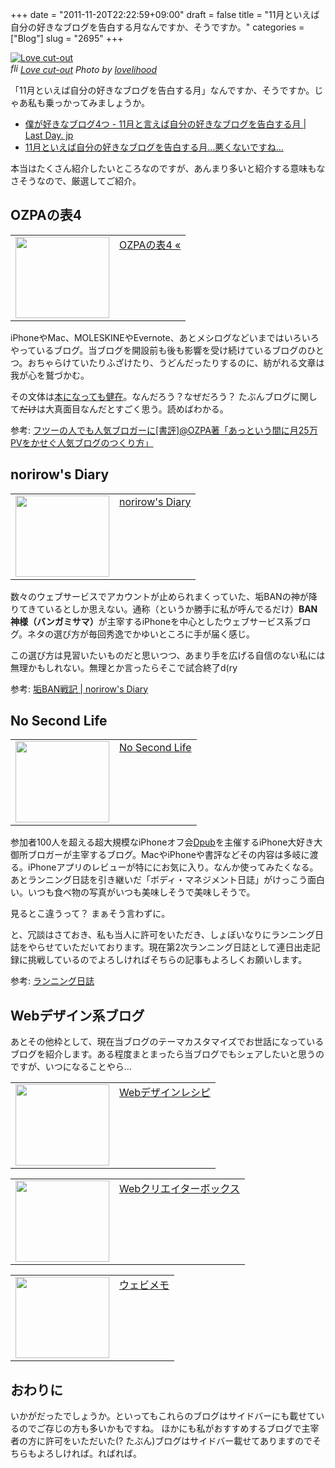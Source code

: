 +++
date = "2011-11-20T22:22:59+09:00"
draft = false
title = "11月といえば自分の好きなブログを告白する月なんですか、そうですか。"
categories = ["Blog"]
slug = "2695"
+++

<p><a rel="nofollow" target="_blank" href="http://www.flickr.com/photos/lovelihood/4339135678/" title="Love cut-out by lovelihood, on Flickr"><img class="flickr_photo" src="http://farm5.staticflickr.com/4051/4339135678_b4c93ced35.jpg" alt="Love cut-out"/></a><br /><cite class="flickr_photographer"><img src="http://farm4.static.flickr.com/3329/favicons/72157601614001242_7730.png" width="16" height="16" alt="flickr.com" class="favicon"><a rel="nofollow" target="_blank" href="http://www.flickr.com/photos/lovelihood/4339135678/">Love cut-out</a> Photo by <a rel="nofollow" target="_blank" href="http://www.flickr.com/photos/lovelihood/">lovelihood</a></cite></p>

「11月といえば自分の好きなブログを告白する月」なんですか、そうですか。じゃあ私も乗っかってみましょうか。

<ul>
<li>
<a href="http://www.lastday.jp/2011/11/17/4blogs-i-really-like" target="_blank">僕が好きなブログ4つ - 11月と言えば自分の好きなブログを告白する月 | Last Day. jp</a><a href="http://b.hatena.ne.jp/entry/http://www.lastday.jp/2011/11/17/4blogs-i-really-like" target="_blank"><img src="http://b.hatena.ne.jp/entry/image/http://www.lastday.jp/2011/11/17/4blogs-i-really-like" alt="" /></a>
</li>
<li>
<a href="http://punksteady.com/2011/11/17/love-blog/" target="_blank">11月といえば自分の好きなブログを告白する月…悪くないですね…</a><a href="http://b.hatena.ne.jp/entry/http://punksteady.com/2011/11/17/love-blog/" target="_blank"><img src="http://b.hatena.ne.jp/entry/image/http://punksteady.com/2011/11/17/love-blog/" alt="" /></a>
</li>
</ul>
本当はたくさん紹介したいところなのですが、あんまり多いと紹介する意味もなさそうなので、厳選してご紹介。<!--more--><h2>OZPAの表4</h2>
<table border="0"><td valign="top" width="150"><a href="http://ozpa-h4.com/" target="_blank"><img src="http://capture.heartrails.com/150x130/shadow?http://ozpa-h4.com/" alt="" width="150" height="130" /></a></td><td valign="top"><a  href="http://ozpa-h4.com/" target="_blank">OZPAの表4 «</a><a href="http://b.hatena.ne.jp/entry/http://ozpa-h4.com/" target="_blank"><img src="http://b.hatena.ne.jp/entry/image/http://ozpa-h4.com/" alt="" /></a></td></table>
iPhoneやMac、MOLESKINEやEvernote、あとメシログなどいまではいろいろやっているブログ。当ブログを開設前も後も影響を受け続けているブログのひとつ。おちゃらけていたりふざけたり、うどんだったりするのに、紡がれる文章は我が心を鷲づかむ。

その文体は<a href="https://knk-n.com/2011/09/02/ozpa25pv/" target="_blank">本になっても健在</a>。なんだろう？なぜだろう？ たぶんブログに関して<del>だけ</del>は大真面目なんだとすごく思う。読めばわかる。

参考: <a href="https://knk-n.com/2011/09/02/ozpa25pv/" target="_blank">フツーの人でも人気ブロガーに[書評]@OZPA著「あっという間に月25万PVをかせぐ人気ブログのつくり方」</a><a href="http://b.hatena.ne.jp/entry/https://knk-n.com/2011/09/02/ozpa25pv/" target="_blank"><img src="http://b.hatena.ne.jp/entry/image/https://knk-n.com/2011/09/02/ozpa25pv/" alt="" /></a>


<h2>norirow's Diary</h2>
<table border="0"><td valign="top" width="150"><a href="http://norirow.chips.jp/" target="_blank"><img src="http://capture.heartrails.com/150x130/shadow?http://norirow.chips.jp/" alt="" width="150" height="130" /></a></td><td valign="top"><a  href="http://norirow.chips.jp/" target="_blank">norirow's Diary</a><a href="http://b.hatena.ne.jp/entry/http://norirow.chips.jp/" target="_blank"><img src="http://b.hatena.ne.jp/entry/image/http://norirow.chips.jp/" alt="" /></a></td></table>
数々のウェブサービスでアカウントが止められまくっていた、垢BANの神が降りてきているとしか思えない。通称（というか勝手に私が呼んでるだけ）<strong>BAN神様（バンガミサマ）</strong>が主宰するiPhoneを中心としたウェブサービス系ブログ。ネタの選び方が毎回秀逸でかゆいところに手が届く感じ。

この選び方は見習いたいものだと思いつつ、あまり手を広げる自信のない私には無理かもしれない。無理とか言ったらそこで試合終了d(ry

参考: <a href="http://norirow.chips.jp/bansenki" target="_blank">垢BAN戦記 | norirow's Diary</a><a href="http://b.hatena.ne.jp/entry/http://norirow.chips.jp/bansenki" target="_blank"><img src="http://b.hatena.ne.jp/entry/image/http://norirow.chips.jp/bansenki" alt="" /></a>

<h2>No Second Life</h2>
<table border="0"><td valign="top" width="150"><a href="http://www.ttcbn.net/no_second_life/" target="_blank"><img src="http://capture.heartrails.com/150x130/shadow?http://www.ttcbn.net/no_second_life/" alt="" width="150" height="130" /></a></td><td valign="top"><a  href="http://www.ttcbn.net/no_second_life/" target="_blank">No Second Life</a><a href="http://b.hatena.ne.jp/entry/http://www.ttcbn.net/no_second_life/" target="_blank"><img src="http://b.hatena.ne.jp/entry/image/http://www.ttcbn.net/no_second_life/" alt="" /></a></td></table>
参加者100人を超える超大規模なiPhoneオフ会<a href="http://www.ttcbn.net/no_second_life/archives/11059" target="_blank">Dpub</a>を主催するiPhone大好き大御所ブロガーが主宰するブログ。MacやiPhoneや書評などその内容は多岐に渡る。iPhoneアプリのレビューが特ににお気に入り。なんか使ってみたくなる。
あとランニング日誌を引き継いだ「ボディ・マネジメント日誌」がけっこう面白い。いつも食べ物の写真がいつも美味しそうで美味しそうで。

見るとこ違うって？  まぁそう言わずに。

と、冗談はさておき、私も当人に許可をいただき、しょぼいなりにランニング日誌をやらせていただいております。現在第2次ランニング日誌として連日出走記録に挑戦しているのでよろしければそちらの記事もよろしくお願いします。

参考: <a href="https://knk-n.com/tag/running-diary/" target="_blank">ランニング日誌</a><a href="http://b.hatena.ne.jp/entry/https://knk-n.com/tag/running-diary/" target="_blank"><img src="http://b.hatena.ne.jp/entry/image/https://knk-n.com/tag/running-diary/" alt="" /></a>

<h2>Webデザイン系ブログ</h2>
あとその他枠として、現在当ブログのテーマカスタマイズでお世話になっているブログを紹介します。ある程度まとまったら当ブログでもシェアしたいと思うのですが、いつになることやら…

<table border="0"><td valign="top" width="150"><a href="http://webdesignrecipes.com/" target="_blank"><img src="http://capture.heartrails.com/150x130/shadow?http://webdesignrecipes.com/" alt="" width="150" height="130" /></a></td><td valign="top"><a  href="http://webdesignrecipes.com/" target="_blank">Webデザインレシピ</a><a href="http://b.hatena.ne.jp/entry/http://webdesignrecipes.com/" target="_blank"><img src="http://b.hatena.ne.jp/entry/image/http://webdesignrecipes.com/" alt="" /></a></td></table>

<table border="0"><td valign="top" width="150"><a href="http://www.webcreatorbox.com/" target="_blank"><img src="http://capture.heartrails.com/150x130/shadow?http://www.webcreatorbox.com/" alt="" width="150" height="130" /></a></td><td valign="top"><a  href="http://www.webcreatorbox.com/" target="_blank">Webクリエイターボックス</a><a href="http://b.hatena.ne.jp/entry/http://www.webcreatorbox.com/" target="_blank"><img src="http://b.hatena.ne.jp/entry/image/http://www.webcreatorbox.com/" alt="" /></a></td></table>

<table border="0"><td valign="top" width="150"><a href="http://webimemo.com/" target="_blank"><img src="http://capture.heartrails.com/150x130/shadow?http://webimemo.com/" alt="" width="150" height="130" /></a></td><td valign="top"><a  href="http://webimemo.com/" target="_blank">ウェビメモ</a><a href="http://b.hatena.ne.jp/entry/http://webimemo.com/" target="_blank"><img src="http://b.hatena.ne.jp/entry/image/http://webimemo.com/" alt="" /></a></td></table>

<h2>おわりに</h2>
いかがだったでしょうか。といってもこれらのブログはサイドバーにも載せているのでご存じの方も多いかもですね。
ほかにも私がおすすめするブログで主宰者の方に許可をいただいた(? たぶん)ブログはサイドバー載せてありますのでそちらもよろしければ。ればれば。
